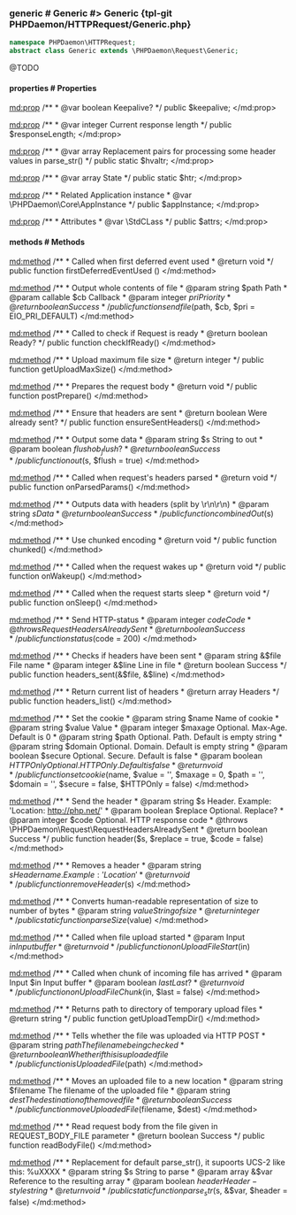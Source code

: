 ### generic # Generic #> Generic {tpl-git PHPDaemon/HTTPRequest/Generic.php}

```php
namespace PHPDaemon\HTTPRequest;
abstract class Generic extends \PHPDaemon\Request\Generic;
```

@TODO

<!-- include-namespace path="\PHPDaemon\HTTPRequest\Generic" commit="29a0b915ceb95d4cd72a62ed3a2b8d5da485eece" level="" access="" -->
#### properties # Properties

<md:prop>
/**
	 * @var boolean Keepalive?
	 */
public $keepalive;
</md:prop>

<md:prop>
/**
	 * @var integer Current response length
	 */
public $responseLength;
</md:prop>

<md:prop>
/**
	 * @var array Replacement pairs for processing some header values in parse_str()
	 */
public static $hvaltr;
</md:prop>

<md:prop>
/**
	 * @var array State
	 */
public static $htr;
</md:prop>

<md:prop>
/**
	 * Related Application instance
	 * @var \PHPDaemon\Core\AppInstance
	 */
public $appInstance;
</md:prop>

<md:prop>
/**
	 * Attributes
	 * @var \StdCLass
	 */
public $attrs;
</md:prop>

#### methods # Methods

<md:method>
/**
	 * Called when first deferred event used
	 * @return void
	 */
public function firstDeferredEventUsed ()
</md:method>

<md:method>
/**
	 * Output whole contents of file
	 * @param  string   $path Path
	 * @param  callable $cb   Callback
	 * @param  integer  $pri  Priority
	 * @return boolean        Success
	 */
public function sendfile($path, $cb, $pri = EIO_PRI_DEFAULT)
</md:method>

<md:method>
/**
	 * Called to check if Request is ready
	 * @return boolean Ready?
	 */
public function checkIfReady()
</md:method>

<md:method>
/**
	 * Upload maximum file size
	 * @return integer
	 */
public function getUploadMaxSize()
</md:method>

<md:method>
/**
	 * Prepares the request body
	 * @return void
	 */
public function postPrepare()
</md:method>

<md:method>
/**
	 * Ensure that headers are sent
	 * @return boolean Were already sent?
	 */
public function ensureSentHeaders()
</md:method>

<md:method>
/**
	 * Output some data
	 * @param  string  $s     String to out
	 * @param  boolean $flush ob_flush?
	 * @return boolean        Success
	 */
public function out($s, $flush = true)
</md:method>

<md:method>
/**
	 * Called when request's headers parsed
	 * @return void
	 */
public function onParsedParams()
</md:method>

<md:method>
/**
	 * Outputs data with headers (split by \r\n\r\n)
	 * @param  string  $s Data
	 * @return boolean    Success
	 */
public function combinedOut($s)
</md:method>

<md:method>
/**
	 * Use chunked encoding
	 * @return void
	 */
public function chunked()
</md:method>

<md:method>
/**
	 * Called when the request wakes up
	 * @return void
	 */
public function onWakeup()
</md:method>

<md:method>
/**
	 * Called when the request starts sleep
	 * @return void
	 */
public function onSleep()
</md:method>

<md:method>
/**
	 * Send HTTP-status
	 * @param  integer $code Code
	 * @throws RequestHeadersAlreadySent
	 * @return boolean Success
	 */
public function status($code = 200)
</md:method>

<md:method>
/**
	 * Checks if headers have been sent
	 * @param  string  &$file File name
	 * @param  integer &$line Line in file
	 * @return boolean        Success
	 */
public function headers_sent(&$file, &$line)
</md:method>

<md:method>
/**
	 * Return current list of headers
	 * @return array Headers
	 */
public function headers_list()
</md:method>

<md:method>
/**
	 * Set the cookie
	 * @param string  $name     Name of cookie
	 * @param string  $value    Value
	 * @param integer $maxage   Optional. Max-Age. Default is 0
	 * @param string  $path     Optional. Path. Default is empty string
	 * @param string  $domain   Optional. Domain. Default is empty string
	 * @param boolean $secure   Optional. Secure. Default is false
	 * @param boolean $HTTPOnly Optional. HTTPOnly. Default is false
	 * @return void
	 */
public function setcookie($name, $value = '', $maxage = 0, $path = '', $domain = '', $secure = false, $HTTPOnly = false)
</md:method>

<md:method>
/**
	 * Send the header
	 * @param  string  $s       Header. Example: 'Location: http://php.net/'
	 * @param  boolean $replace Optional. Replace?
	 * @param  integer $code    Optional. HTTP response code
	 * @throws \PHPDaemon\Request\RequestHeadersAlreadySent
	 * @return boolean Success
	 */
public function header($s, $replace = true, $code = false)
</md:method>

<md:method>
/**
	 * Removes a header
	 * @param  string $s Header name. Example: 'Location'
	 * @return void
	 */
public function removeHeader($s)
</md:method>

<md:method>
/**
	 * Converts human-readable representation of size to number of bytes
	 * @param  string $value String of size
	 * @return integer
	 */
public static function parseSize($value)
</md:method>

<md:method>
/**
	 * Called when file upload started
	 * @param  Input $in Input buffer
	 * @return void
	 */
public function onUploadFileStart($in)
</md:method>

<md:method>
/**
	 * Called when chunk of incoming file has arrived
	 * @param  Input   $in   Input buffer
	 * @param  boolean $last Last?
	 * @return void
	 */
public function onUploadFileChunk($in, $last = false)
</md:method>

<md:method>
/**
	 * Returns path to directory of temporary upload files
	 * @return string
	 */
public function getUploadTempDir()
</md:method>

<md:method>
/**
	 * Tells whether the file was uploaded via HTTP POST
	 * @param  string  $path The filename being checked
	 * @return boolean       Whether if this is uploaded file
	 */
public function isUploadedFile($path)
</md:method>

<md:method>
/**
	 * Moves an uploaded file to a new location
	 * @param  string  $filename The filename of the uploaded file
	 * @param  string  $dest     The destination of the moved file
	 * @return boolean           Success
	 */
public function moveUploadedFile($filename, $dest)
</md:method>

<md:method>
/**
	 * Read request body from the file given in REQUEST_BODY_FILE parameter
	 * @return boolean Success
	 */
public function readBodyFile()
</md:method>

<md:method>
/**
	 * Replacement for default parse_str(), it supoorts UCS-2 like this: %uXXXX
	 * @param  string  $s      String to parse
	 * @param  array   &$var   Reference to the resulting array
	 * @param  boolean $header Header-style string
	 * @return void
	 */
public static function parse_str($s, &$var, $header = false)
</md:method>


<!--/ include-namespace -->
